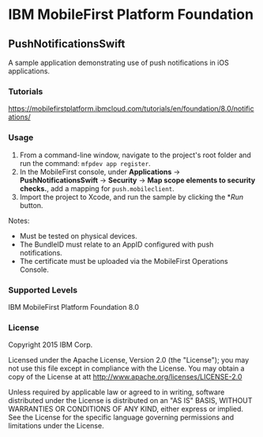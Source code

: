 IBM MobileFirst Platform Foundation
===
## PushNotificationsSwift
A sample application demonstrating use of push notifications in iOS applications.

### Tutorials
https://mobilefirstplatform.ibmcloud.com/tutorials/en/foundation/8.0/notifications/

### Usage

1. From a command-line window, navigate to the project's root folder and run the command: `mfpdev app register`.
2. In the MobileFirst console, under **Applications** → **PushNotificationsSwift** → **Security** → **Map scope elements to security checks.**, add a mapping for `push.mobileclient`.
3. Import the project to Xcode, and run the sample by clicking the **Run* button.

Notes:

* Must be tested on physical devices.
* The BundleID must relate to an AppID configured with push notifications.
* The certificate must be uploaded via the MobileFirst Operations Console.

### Supported Levels
IBM MobileFirst Platform Foundation 8.0

### License
Copyright 2015 IBM Corp.

Licensed under the Apache License, Version 2.0 (the "License");
you may not use this file except in compliance with the License.
You may obtain a copy of the License at
att
http://www.apache.org/licenses/LICENSE-2.0

Unless required by applicable law or agreed to in writing, software
distributed under the License is distributed on an "AS IS" BASIS,
WITHOUT WARRANTIES OR CONDITIONS OF ANY KIND, either express or implied.
See the License for the specific language governing permissions and
limitations under the License.
